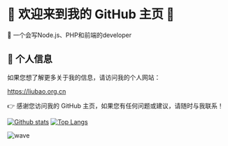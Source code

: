# 🚀 欢迎来到我的 GitHub 主页 🚀

👋 一个会写Node.js、PHP和前端的developer

## 🌟 个人信息

如果您想了解更多关于我的信息，请访问我的个人网站：

https://liubao.org.cn

👉 感谢您访问我的 GitHub 主页，如果您有任何问题或建议，请随时与我联系！


[![Github stats](https://github-readme-stats.vercel.app/api?username=774649283&show_icons=true&include_all_commits=true)](https://github.com/liubao-personal)
[![Top Langs](https://github-readme-stats.vercel.app/api/top-langs/?username=774649283&layout=compact)](https://github.com/liubao-personal)

![wave](https://media.giphy.com/media/3o7TKOCXul7Xc8ZBNS/giphy.gif)
